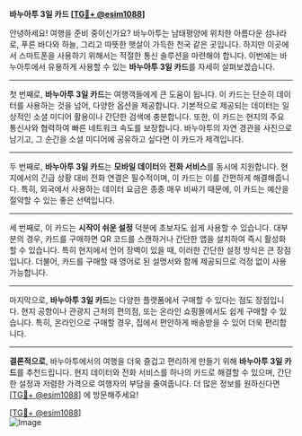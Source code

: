 **바누아투 3일 카드 [[TG💪+ @esim1088](https://t.me/s/esim1088)]**

안녕하세요! 여행을 준비 중이신가요? 바누아투는 남태평양에 위치한 아름다운 섬나라로, 푸른 바다와 하늘, 그리고 따뜻한 햇살이 가득한 천국 같은 곳입니다. 하지만 이곳에서 스마트폰을 사용하기 위해서는 적절한 통신 솔루션을 마련해야 합니다. 이번에는 바누아투에서 유용하게 사용할 수 있는 **바누아투 3일 카드**를 자세히 살펴보겠습니다.

---

첫 번째로, **바누아투 3일 카드**는 여행객들에게 큰 도움이 됩니다. 이 카드는 단순히 데이터를 사용하는 것을 넘어, 다양한 옵션을 제공합니다. 기본적으로 제공되는 데이터는 일상적인 소셜 미디어 활용이나 간단한 검색에 충분합니다. 또한, 이 카드는 현지의 주요 통신사와 협력하여 빠른 네트워크 속도를 보장합니다. 바누아투의 자연 경관을 사진으로 남기고, 그 순간을 소셜 미디어에 공유하고 싶다면 이 카드가 제격입니다.

---

두 번째로, **바누아투 3일 카드**는 **모바일 데이터**와 **전화 서비스**를 동시에 지원합니다. 현지에서의 긴급 상황 대비 전화 연결은 필수적이며, 이 카드는 이를 간편하게 해결해줍니다. 특히, 외국에서 사용하는 데이터 요금은 종종 매우 비싸기 때문에, 이 카드는 예산을 절약할 수 있는 좋은 선택입니다.

---

세 번째로, 이 카드는 **시작이 쉬운 설정** 덕분에 초보자도 쉽게 사용할 수 있습니다. 대부분의 경우, 카드를 구매하면 QR 코드를 스캔하거나 간단한 앱을 설치하여 즉시 활성화할 수 있습니다. 특히 현지에서 언어 장벽이 있을 때, 이러한 간단한 설정 방식은 큰 장점입니다. 더불어, 카드를 구매할 때 영어로 된 설명서와 함께 제공되므로 걱정 없이 사용 가능합니다.

---

마지막으로, **바누아투 3일 카드**는 다양한 플랫폼에서 구매할 수 있다는 점도 장점입니다. 현지 공항이나 관광지 근처의 편의점, 또는 온라인 쇼핑몰에서도 쉽게 구매할 수 있습니다. 특히, 온라인으로 구매할 경우, 집에서 편안하게 배송받을 수 있어 더욱 편리합니다.

---

**결론적으로**, 바누아투에서의 여행을 더욱 즐겁고 편리하게 만들기 위해 **바누아투 3일 카드**를 추천드립니다. 현지 데이터와 전화 서비스를 하나의 카드로 해결할 수 있으며, 간단한 설정과 저렴한 가격으로 여행자의 부담을 줄여줍니다. 더 많은 정보를 원하신다면 [[TG💪+ @esim1088](https://t.me/s/esim1088)] 에 방문해주세요!

[[TG💪+ @esim1088](https://t.me/s/esim1088)]  
![Image](https://i.postimg.cc/Y0z9fWf4/image.png)